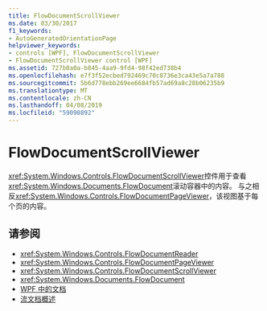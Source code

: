 ```yaml
---
title: FlowDocumentScrollViewer
ms.date: 03/30/2017
f1_keywords:
- AutoGeneratedOrientationPage
helpviewer_keywords:
- controls [WPF], FlowDocumentScrollViewer
- FlowDocumentScrollViewer control [WPF]
ms.assetid: 727b0a0a-b845-4aa9-9fd4-98f42ed738b4
ms.openlocfilehash: e7f3f52ecbed792469c70c8736e3ca43e5a7a788
ms.sourcegitcommit: 5b6d778ebb269ee6684fb57ad69a8c28b06235b9
ms.translationtype: MT
ms.contentlocale: zh-CN
ms.lasthandoff: 04/08/2019
ms.locfileid: "59098892"
---
```

# <a name="flowdocumentscrollviewer"></a>FlowDocumentScrollViewer
<xref:System.Windows.Controls.FlowDocumentScrollViewer>控件用于查看<xref:System.Windows.Documents.FlowDocument>滚动容器中的内容。 与之相反<xref:System.Windows.Controls.FlowDocumentPageViewer>，该视图基于每个页的内容。  
  
## <a name="see-also"></a>请参阅

- <xref:System.Windows.Controls.FlowDocumentReader>
- <xref:System.Windows.Controls.FlowDocumentPageViewer>
- <xref:System.Windows.Controls.FlowDocumentScrollViewer>
- <xref:System.Windows.Documents.FlowDocument>
- [WPF 中的文档](../advanced/documents-in-wpf.md)
- [流文档概述](../advanced/flow-document-overview.md)
